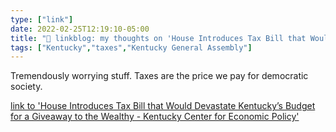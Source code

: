 ```yaml
---
type: ["link"]
date: 2022-02-25T12:19:10-05:00
title: "🔗 linkblog: my thoughts on 'House Introduces Tax Bill that Would Devastate Kentucky’s Budget for a Giveaway to the Wealthy - Kentucky Center for Economic Policy'"
tags: ["Kentucky","taxes","Kentucky General Assembly"]
---
```

Tremendously worrying stuff. Taxes are the price we pay for democratic society.
 
[link to 'House Introduces Tax Bill that Would Devastate Kentucky’s Budget for a Giveaway to the Wealthy - Kentucky Center for Economic Policy'](https://kypolicy.org/house-introduces-tax-bill-that-would-devastate-kentuckys-budget-for-a-giveaway-to-the-wealthy/)
